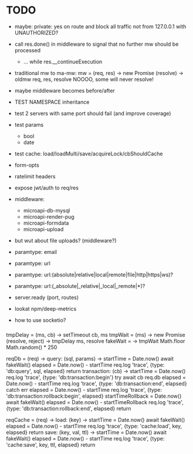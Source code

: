 
# TODO



- maybe:
	private: yes on route
	and block all traffic not from 127.0.0.1 with UNAUTHORIZED?


- call res.done() in middleware to signal that no further mw should be processed
  - ... while res.__continueExecution


- traditional mw to ma-mw:
  mw = (req, res) -> new Promise (resolve) -> oldmw req, res, resolve
  NOOOO, some will never resolve!


- maybe middleware becomes before/after

- TEST NAMESPACE inheritance
- test 2 servers with same port should fail (and improve coverage)
- test params
  - bool
  - date
- test cache: load/loadMulti/save/acquireLock/cbShouldCache
- form-opts
- ratelimit headers

- expose jwt/auth to req/res

- middleware:
  - microapi-db-mysql
  - microapi-render-pug
  - microapi-formdata
  - microapi-upload


- but wut about file uploads? (middleware?)

- paramtype: email
- paramtype: url
- paramtype: url:(absolute|relative|local|remote|file|http|https|ws)?
- paramtype: url:(_absolute|_relative|_local|_remote|*)?

- server.ready (port, routes)
- lookat npm/deep-metrics

- how to use socketio?





###

tmpDelay = (ms, cb) -> setTimeout cb, ms
tmpWait = (ms) -> new Promise (resolve, reject) -> tmpDelay ms, resolve
fakeWait = -> tmpWait Math.floor Math.random() * 250


reqDb = (req) ->
	query: (sql, params) ->
		startTime = Date.now()
		await fakeWait()
		elapsed = Date.now() - startTime
		req.log 'trace', {type: 'db:query', sql, elapsed}
		return
	transaction: (cb) ->
		startTime = Date.now()
		req.log 'trace', {type: 'db:transaction:begin'}
		try
			await cb req.db
			elapsed = Date.now() - startTime
			req.log 'trace', {type: 'db:transaction:end', elapsed}
		catch err
			elapsed = Date.now() - startTime
			req.log 'trace', {type: 'db:transaction:rollback:begin', elapsed}
			startTimeRollback = Date.now()
			await fakeWait()
			elapsed = Date.now() - startTimeRollback
			req.log 'trace', {type: 'db:transaction:rollback:end', elapsed}
		return

reqCache = (req) ->
	load: (key) ->
		startTime = Date.now()
		await fakeWait()
		elapsed = Date.now() - startTime
		req.log 'trace', {type: 'cache:load', key, elapsed}
		return
	save: (key, val, ttl) ->
		startTime = Date.now()
		await fakeWait()
		elapsed = Date.now() - startTime
		req.log 'trace', {type: 'cache:save', key, ttl, elapsed}
		return
###


